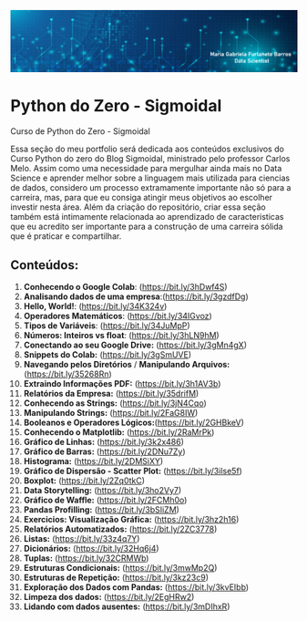 
<p align="center">
  <img src="logo portfolio Python.png" >
</p>



# Python do Zero - Sigmoidal
Curso de Python do Zero - Sigmoidal

Essa seção do meu portfolio será dedicada aos conteúdos exclusivos do Curso Python do zero do Blog Sigmoidal, ministrado pelo professor Carlos Melo. Assim como uma necessidade para mergulhar ainda mais no Data Science e aprender melhor sobre a linguagem mais utilizada para ciencias de dados, considero um processo extramamente importante não só para a carreira, mas, para que eu consiga atingir meus objetivos ao escolher investir nesta área. Além da criação do repositório, criar essa seção também está intimamente relacionada ao aprendizado de caracteristicas que eu acredito ser importante para a construção de uma carreira sólida que é praticar e compartilhar. 

## Conteúdos:
1. **Conhecendo o Google Colab**:      (https://bit.ly/3hDwf4S)
2. **Analisando dados de uma empresa**:(https://bit.ly/3gzdfDg)
3. **Hello, World!**:                  (https://bit.ly/34K324v)
4. **Operadores Matemáticos**:         (https://bit.ly/34IGvoz)
5. **Tipos de Variáveis**:             (https://bit.ly/34JuMpP)
6. **Números: Inteiros vs float**:     (https://bit.ly/3hLN9hM)
7. **Conectando ao seu Google Drive:** (https://bit.ly/3gMn4gX)
8. **Snippets do Colab:**              (https://bit.ly/3gSmUVE)
9. **Navegando pelos Diretórios** /
**Manipulando Arquivos:**              (https://bit.ly/35268Rn)
10. **Extraindo Informações PDF:**     (https://bit.ly/3h1AV3b)
11. **Relatórios da Empresa:**         (https://bit.ly/35drifM)
12. **Conhecendo as Strings:**         (https://bit.ly/3jN4Cqo) 
13. **Manipulando Strings:**           (https://bit.ly/2FaG8IW)
14. **Booleanos e Operadores Lógicos:**(https://bit.ly/2GHBkeV)
15. **Conhecendo o Matplotlib:**       (https://bit.ly/2RaMrPk)
16. **Gráfico de Linhas:**             (https://bit.ly/3k2x486)
17. **Gráfico de Barras:**             (https://bit.ly/2DNu7Zy) 
18. **Histograma:**                    (https://bit.ly/2DMSiXY)
19. **Gráfico de Dispersão - Scatter Plot:** (https://bit.ly/3ilse5f)
20. **Boxplot:** (https://bit.ly/2Zq0tkC)
21. **Data Storytelling:** (https://bit.ly/3ho2Vy7)
22. **Gráfico de Waffle:** (https://bit.ly/2FCMh0o)
23. **Pandas Profilling:** (https://bit.ly/3bSIiZM)
24. **Exercicios: Visualização Gráfica:** (https://bit.ly/3hz2h16)
25. **Relatórios Automatizados:** (https://bit.ly/2ZC3778)
26. **Listas:** (https://bit.ly/33z4q7Y)
27. **Dicionários:** (https://bit.ly/32Hq6j4)
28. **Tuplas:** (https://bit.ly/32CRMWb)
29. **Estruturas Condicionais:** (https://bit.ly/3mwMp2Q)
30. **Estruturas de Repetição:** (https://bit.ly/3kz23c9)
31. **Exploração dos Dados com Pandas:** (https://bit.ly/3kvEIbb)
32. **Limpeza dos dados:** (https://bit.ly/2EgHRw2)
33. **Lidando com dados ausentes:** (https://bit.ly/3mDIhxR)

